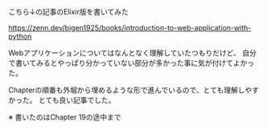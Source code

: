 こちら↓の記事のElixir版を書いてみた

https://zenn.dev/bigen1925/books/introduction-to-web-application-with-python

Webアプリケーションについてはなんとなく理解していたつもりだけど、
自分で書いてみるとやっぱり分かっていない部分が多かった事に気が付けてよかった。

Chapterの順番も外堀から埋めるような形で進んでいるので、とても理解しやすかった。
とても良い記事でした。

※ 書いたのはChapter 19の途中まで
